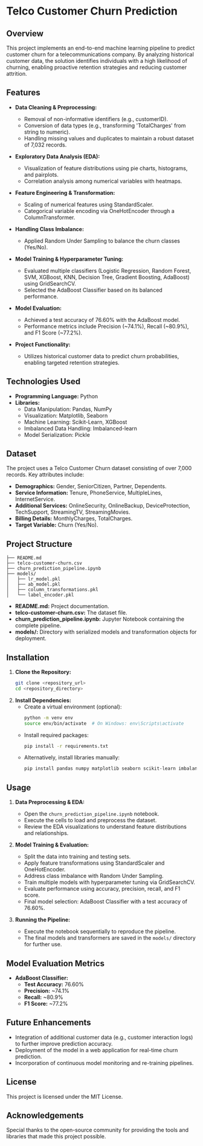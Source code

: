 
# Telco Customer Churn Prediction

## Overview
This project implements an end-to-end machine learning pipeline to predict customer churn for a telecommunications company. By analyzing historical customer data, the solution identifies individuals with a high likelihood of churning, enabling proactive retention strategies and reducing customer attrition.

## Features
- **Data Cleaning & Preprocessing:**  
  - Removal of non-informative identifiers (e.g., customerID).  
  - Conversion of data types (e.g., transforming 'TotalCharges' from string to numeric).  
  - Handling missing values and duplicates to maintain a robust dataset of 7,032 records.
  
- **Exploratory Data Analysis (EDA):**  
  - Visualization of feature distributions using pie charts, histograms, and pairplots.  
  - Correlation analysis among numerical variables with heatmaps.

- **Feature Engineering & Transformation:**  
  - Scaling of numerical features using StandardScaler.  
  - Categorical variable encoding via OneHotEncoder through a ColumnTransformer.

- **Handling Class Imbalance:**  
  - Applied Random Under Sampling to balance the churn classes (Yes/No).

- **Model Training & Hyperparameter Tuning:**  
  - Evaluated multiple classifiers (Logistic Regression, Random Forest, SVM, XGBoost, KNN, Decision Tree, Gradient Boosting, AdaBoost) using GridSearchCV.
  - Selected the AdaBoost Classifier based on its balanced performance.

- **Model Evaluation:**  
  - Achieved a test accuracy of 76.60% with the AdaBoost model.
  - Performance metrics include Precision (~74.1%), Recall (~80.9%), and F1 Score (~77.2%).

- **Project Functionality:**  
  - Utilizes historical customer data to predict churn probabilities, enabling targeted retention strategies.

## Technologies Used
- **Programming Language:** Python
- **Libraries:**  
  - Data Manipulation: Pandas, NumPy  
  - Visualization: Matplotlib, Seaborn  
  - Machine Learning: Scikit-Learn, XGBoost  
  - Imbalanced Data Handling: Imbalanced-learn  
  - Model Serialization: Pickle

## Dataset
The project uses a Telco Customer Churn dataset consisting of over 7,000 records. Key attributes include:
- **Demographics:** Gender, SeniorCitizen, Partner, Dependents.
- **Service Information:** Tenure, PhoneService, MultipleLines, InternetService.
- **Additional Services:** OnlineSecurity, OnlineBackup, DeviceProtection, TechSupport, StreamingTV, StreamingMovies.
- **Billing Details:** MonthlyCharges, TotalCharges.
- **Target Variable:** Churn (Yes/No).

## Project Structure
```
├── README.md
├── telco-customer-churn.csv
├── churn_prediction_pipeline.ipynb
├── models/
│   ├── lr_model.pkl
│   ├── ab_model.pkl
│   ├── column_transformations.pkl
│   └── label_encoder.pkl
```
- **README.md:** Project documentation.
- **telco-customer-churn.csv:** The dataset file.
- **churn_prediction_pipeline.ipynb:** Jupyter Notebook containing the complete pipeline.
- **models/:** Directory with serialized models and transformation objects for deployment.

## Installation
1. **Clone the Repository:**
   ```bash
   git clone <repository_url>
   cd <repository_directory>
   ```
2. **Install Dependencies:**
   - Create a virtual environment (optional):
     ```bash
     python -m venv env
     source env/bin/activate  # On Windows: env\Scripts\activate
     ```
   - Install required packages:
     ```bash
     pip install -r requirements.txt
     ```
   - Alternatively, install libraries manually:
     ```bash
     pip install pandas numpy matplotlib seaborn scikit-learn imbalanced-learn xgboost
     ```

## Usage
1. **Data Preprocessing & EDA:**
   - Open the `churn_prediction_pipeline.ipynb` notebook.
   - Execute the cells to load and preprocess the dataset.
   - Review the EDA visualizations to understand feature distributions and relationships.

2. **Model Training & Evaluation:**
   - Split the data into training and testing sets.
   - Apply feature transformations using StandardScaler and OneHotEncoder.
   - Address class imbalance with Random Under Sampling.
   - Train multiple models with hyperparameter tuning via GridSearchCV.
   - Evaluate performance using accuracy, precision, recall, and F1 score.
   - Final model selection: AdaBoost Classifier with a test accuracy of 76.60%.

3. **Running the Pipeline:**
   - Execute the notebook sequentially to reproduce the pipeline.
   - The final models and transformers are saved in the `models/` directory for further use.

## Model Evaluation Metrics
- **AdaBoost Classifier:**  
  - **Test Accuracy:** 76.60%  
  - **Precision:** ~74.1%  
  - **Recall:** ~80.9%  
  - **F1 Score:** ~77.2%

## Future Enhancements
- Integration of additional customer data (e.g., customer interaction logs) to further improve prediction accuracy.
- Deployment of the model in a web application for real-time churn prediction.
- Incorporation of continuous model monitoring and re-training pipelines.

## License
This project is licensed under the MIT License.

## Acknowledgements
Special thanks to the open-source community for providing the tools and libraries that made this project possible.
```
